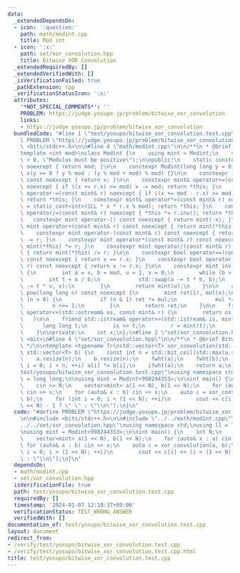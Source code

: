 ```yaml
---
data:
  _extendedDependsOn:
  - icon: ':question:'
    path: math/modint.cpp
    title: Mod int
  - icon: ':x:'
    path: set/xor_convolution.hpp
    title: Bitwise XOR Convolution
  _extendedRequiredBy: []
  _extendedVerifiedWith: []
  _isVerificationFailed: true
  _pathExtension: cpp
  _verificationStatusIcon: ':x:'
  attributes:
    '*NOT_SPECIAL_COMMENTS*': ''
    PROBLEM: https://judge.yosupo.jp/problem/bitwise_xor_convolution
    links:
    - https://judge.yosupo.jp/problem/bitwise_xor_convolution
  bundledCode: "#line 1 \"test/yosupo/bitwise_xor_convolution.test.cpp\"\n#define\
    \ PROBLEM \"https://judge.yosupo.jp/problem/bitwise_xor_convolution\"\n\n#include\
    \ <bits/stdc++.h>\n\n#line 4 \"math/modint.cpp\"\n\n/**\n * @brief Mod int\n */\n\
    template <int mod>\nclass Modint {\n    using mint = Modint;\n    static_assert(mod\
    \ > 0, \"Modulus must be positive\");\n\npublic:\n    static constexpr int get_mod()\
    \ noexcept { return mod; }\n\n    constexpr Modint(long long y = 0) noexcept :\
    \ x(y >= 0 ? y % mod : (y % mod + mod) % mod) {}\n\n    constexpr int value()\
    \ const noexcept { return x; }\n\n    constexpr mint& operator+=(const mint& r)\
    \ noexcept { if ((x += r.x) >= mod) x -= mod; return *this; }\n    constexpr mint&\
    \ operator-=(const mint& r) noexcept { if ((x += mod - r.x) >= mod) x -= mod;\
    \ return *this; }\n    constexpr mint& operator*=(const mint& r) noexcept { x\
    \ = static_cast<int>(1LL * x * r.x % mod); return *this; }\n    constexpr mint&\
    \ operator/=(const mint& r) noexcept { *this *= r.inv(); return *this; }\n\n \
    \   constexpr mint operator-() const noexcept { return mint(-x); }\n\n    constexpr\
    \ mint operator+(const mint& r) const noexcept { return mint(*this) += r; }\n\
    \    constexpr mint operator-(const mint& r) const noexcept { return mint(*this)\
    \ -= r; }\n    constexpr mint operator*(const mint& r) const noexcept { return\
    \ mint(*this) *= r; }\n    constexpr mint operator/(const mint& r) const noexcept\
    \ { return mint(*this) /= r; }\n\n    constexpr bool operator==(const mint& r)\
    \ const noexcept { return x == r.x; }\n    constexpr bool operator!=(const mint&\
    \ r) const noexcept { return x != r.x; }\n\n    constexpr mint inv() const noexcept\
    \ {\n        int a = x, b = mod, u = 1, v = 0;\n        while (b > 0) {\n    \
    \        int t = a / b;\n            std::swap(a -= t * b, b);\n            std::swap(u\
    \ -= t * v, v);\n        }\n        return mint(u);\n    }\n\n    constexpr mint\
    \ pow(long long n) const noexcept {\n        mint ret(1), mul(x);\n        while\
    \ (n > 0) {\n            if (n & 1) ret *= mul;\n            mul *= mul;\n   \
    \         n >>= 1;\n        }\n        return ret;\n    }\n\n    friend std::ostream&\
    \ operator<<(std::ostream& os, const mint& r) {\n        return os << r.x;\n \
    \   }\n\n    friend std::istream& operator>>(std::istream& is, mint& r) {\n  \
    \      long long t;\n        is >> t;\n        r = mint(t);\n        return is;\n\
    \    }\n\nprivate:\n    int x;\n};\n#line 2 \"set/xor_convolution.hpp\"\n#include\
    \ <bit>\n#line 4 \"set/xor_convolution.hpp\"\n\n/**\n * @brief Bitwise XOR Convolution\n\
    \ */\n\ntemplate <typename T>\nstd::vector<T> xor_convolution(std::vector<T> a,\
    \ std::vector<T> b) {\n    const int n = std::bit_ceil(std::max(a.size(), b.size()));\n\
    \    a.resize(n);\n    b.resize(n);\n    fwht(a);\n    fwht(b);\n    for (int\
    \ i = 0; i < n; ++i) a[i] *= b[i];\n    ifwht(a);\n    return a;\n}\n#line 7 \"\
    test/yosupo/bitwise_xor_convolution.test.cpp\"\nusing namespace std;\nusing ll\
    \ = long long;\n\nusing mint = Modint<998244353>;\n\nint main() {\n    int N;\n\
    \    cin >> N;\n    vector<mint> a(1 << N), b(1 << N);\n    for (auto& x : a)\
    \ cin >> x;\n    for (auto& x : b) cin >> x;\n    auto c = xor_convolution(a,\
    \ b);\n    for (int i = 0; i < (1 << N); ++i)\n        cout << c[i] << (i < (1\
    \ << N) - 1 ? \" \" : \"\\n\");\n}\n"
  code: "#define PROBLEM \"https://judge.yosupo.jp/problem/bitwise_xor_convolution\"\
    \n\n#include <bits/stdc++.h>\n\n#include \"../../math/modint.cpp\"\n#include \"\
    ../../set/xor_convolution.hpp\"\nusing namespace std;\nusing ll = long long;\n\
    \nusing mint = Modint<998244353>;\n\nint main() {\n    int N;\n    cin >> N;\n\
    \    vector<mint> a(1 << N), b(1 << N);\n    for (auto& x : a) cin >> x;\n   \
    \ for (auto& x : b) cin >> x;\n    auto c = xor_convolution(a, b);\n    for (int\
    \ i = 0; i < (1 << N); ++i)\n        cout << c[i] << (i < (1 << N) - 1 ? \" \"\
    \ : \"\\n\");\n}\n"
  dependsOn:
  - math/modint.cpp
  - set/xor_convolution.hpp
  isVerificationFile: true
  path: test/yosupo/bitwise_xor_convolution.test.cpp
  requiredBy: []
  timestamp: '2024-01-07 12:10:37+09:00'
  verificationStatus: TEST_WRONG_ANSWER
  verifiedWith: []
documentation_of: test/yosupo/bitwise_xor_convolution.test.cpp
layout: document
redirect_from:
- /verify/test/yosupo/bitwise_xor_convolution.test.cpp
- /verify/test/yosupo/bitwise_xor_convolution.test.cpp.html
title: test/yosupo/bitwise_xor_convolution.test.cpp
---
```

